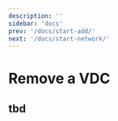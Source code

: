 ```yaml
---
description: ''
sidebar: 'docs'
prev: '/docs/start-add/'
next: '/docs/start-network/'
---
```


# Remove a VDC

## tbd